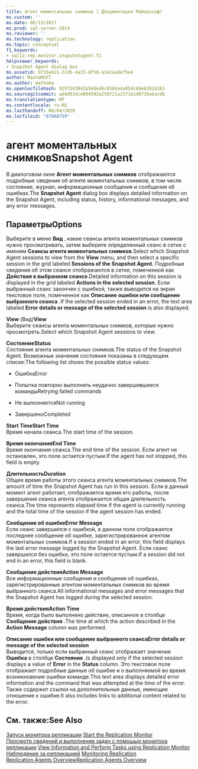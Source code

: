 ```yaml
---
title: Агент моментальных снимков | Документация Майкрософт
ms.custom: ''
ms.date: 06/13/2017
ms.prod: sql-server-2014
ms.reviewer: ''
ms.technology: replication
ms.topic: conceptual
f1_keywords:
- sql12.rep.monitor.snapshotagent.f1
helpviewer_keywords:
- Snapshot Agent dialog box
ms.assetid: b715e621-2cd5-4a15-8f58-a341aa8ef5e4
author: MashaMSFT
ms.author: mathoma
ms.openlocfilehash: 925f2d3841b5dded6c8504a4a05dc60e61024161
ms.sourcegitcommit: ad4d92dce894592a259721a1571b1d8736abacdb
ms.translationtype: MT
ms.contentlocale: ru-RU
ms.lasthandoff: 08/04/2020
ms.locfileid: "87668759"
---
```

# <a name="snapshot-agent"></a><span data-ttu-id="023a5-102">агент моментальных снимков</span><span class="sxs-lookup"><span data-stu-id="023a5-102">Snapshot Agent</span></span>
  <span data-ttu-id="023a5-103">В диалоговом окне **Агент моментальных снимков** отображаются подробные сведения об агенте моментальных снимков, в том числе состояние, журнал, информационные сообщения и сообщения об ошибках.</span><span class="sxs-lookup"><span data-stu-id="023a5-103">The **Snapshot Agent** dialog box displays detailed information on the Snapshot Agent, including status, history, informational messages, and any error messages.</span></span>  
  
## <a name="options"></a><span data-ttu-id="023a5-104">Параметры</span><span class="sxs-lookup"><span data-stu-id="023a5-104">Options</span></span>  
 <span data-ttu-id="023a5-105">Выберите в меню **Вид** , какие сеансы агента моментальных снимков нужно просматривать, затем выберите определенный сеанс в сетке с именем **Сеансы агента моментальных снимков**.</span><span class="sxs-lookup"><span data-stu-id="023a5-105">Select which Snapshot Agent sessions to view from the **View** menu, and then select a specific session in the grid labeled **Sessions of the Snapshot Agent**.</span></span> <span data-ttu-id="023a5-106">Подробные сведения об этом сеансе отображаются в сетке, помеченной как **Действия в выбранном сеансе**.</span><span class="sxs-lookup"><span data-stu-id="023a5-106">Detailed information on this session is displayed in the grid labeled **Actions in the selected session**.</span></span> <span data-ttu-id="023a5-107">Если выбранный сеанс закончен с ошибкой, также выводится на экран текстовое поле, помеченное как **Описание ошибки или сообщение выбранного сеанса** .</span><span class="sxs-lookup"><span data-stu-id="023a5-107">If the selected session ended in an error, the text area labeled **Error details or message of the selected session** is also displayed.</span></span>  
  
 <span data-ttu-id="023a5-108">**View** (Вид)</span><span class="sxs-lookup"><span data-stu-id="023a5-108">**View**</span></span>  
 <span data-ttu-id="023a5-109">Выберите сеансы агента моментальных снимков, которые нужно просмотреть.</span><span class="sxs-lookup"><span data-stu-id="023a5-109">Select which Snapshot Agent sessions to view.</span></span>  
  
 <span data-ttu-id="023a5-110">**Состояние**</span><span class="sxs-lookup"><span data-stu-id="023a5-110">**Status**</span></span>  
 <span data-ttu-id="023a5-111">Состояние агента моментальных снимков.</span><span class="sxs-lookup"><span data-stu-id="023a5-111">The status of the Snapshot Agent.</span></span> <span data-ttu-id="023a5-112">Возможные значения состояния показаны в следующем списке:</span><span class="sxs-lookup"><span data-stu-id="023a5-112">The following list shows the possible status values:</span></span>  
  
-   <span data-ttu-id="023a5-113">Ошибка</span><span class="sxs-lookup"><span data-stu-id="023a5-113">Error</span></span>  
  
-   <span data-ttu-id="023a5-114">Попытка повторно выполнить неудачно завершившиеся команды</span><span class="sxs-lookup"><span data-stu-id="023a5-114">Retrying failed commands</span></span>  
  
-   <span data-ttu-id="023a5-115">Не выполняется</span><span class="sxs-lookup"><span data-stu-id="023a5-115">Not running</span></span>  
  
-   <span data-ttu-id="023a5-116">Завершено</span><span class="sxs-lookup"><span data-stu-id="023a5-116">Completed</span></span>  
  
 <span data-ttu-id="023a5-117">**Start Time**</span><span class="sxs-lookup"><span data-stu-id="023a5-117">**Start Time**</span></span>  
 <span data-ttu-id="023a5-118">Время начала сеанса.</span><span class="sxs-lookup"><span data-stu-id="023a5-118">The start time of the session.</span></span>  
  
 <span data-ttu-id="023a5-119">**Время окончания**</span><span class="sxs-lookup"><span data-stu-id="023a5-119">**End Time**</span></span>  
 <span data-ttu-id="023a5-120">Время окончания сеанса.</span><span class="sxs-lookup"><span data-stu-id="023a5-120">The end time of the session.</span></span> <span data-ttu-id="023a5-121">Если агент не остановлен, это поле остается пустым.</span><span class="sxs-lookup"><span data-stu-id="023a5-121">If the agent has not stopped, this field is empty.</span></span>  
  
 <span data-ttu-id="023a5-122">**Длительность**</span><span class="sxs-lookup"><span data-stu-id="023a5-122">**Duration**</span></span>  
 <span data-ttu-id="023a5-123">Общее время работы этого сеанса агента моментальных снимков.</span><span class="sxs-lookup"><span data-stu-id="023a5-123">The amount of time the Snapshot Agent has run in this session.</span></span> <span data-ttu-id="023a5-124">Если в данный момент агент работает, отображается время его работы, после завершения сеанса агента отображается общая длительность сеанса.</span><span class="sxs-lookup"><span data-stu-id="023a5-124">The time represents elapsed time if the agent is currently running and the total time of the session if the agent session has ended.</span></span>  
  
 <span data-ttu-id="023a5-125">**Сообщение об ошибке**</span><span class="sxs-lookup"><span data-stu-id="023a5-125">**Error Message**</span></span>  
 <span data-ttu-id="023a5-126">Если сеанс завершился с ошибкой, в данном поле отображается последнее сообщение об ошибке, зарегистрированное агентом моментальных снимков.</span><span class="sxs-lookup"><span data-stu-id="023a5-126">If a session ended in an error, this field displays the last error message logged by the Snapshot Agent.</span></span> <span data-ttu-id="023a5-127">Если сеанс завершился без ошибки, это поле остается пустым.</span><span class="sxs-lookup"><span data-stu-id="023a5-127">If a session did not end in an error, this field is blank.</span></span>  
  
 <span data-ttu-id="023a5-128">**Сообщение действия**</span><span class="sxs-lookup"><span data-stu-id="023a5-128">**Action Message**</span></span>  
 <span data-ttu-id="023a5-129">Все информационные сообщения и сообщения об ошибках, зарегистрированные агентом моментальных снимков во время выбранного сеанса.</span><span class="sxs-lookup"><span data-stu-id="023a5-129">All informational messages and error messages that the Snapshot Agent has logged during the selected session.</span></span>  
  
 <span data-ttu-id="023a5-130">**Время действия**</span><span class="sxs-lookup"><span data-stu-id="023a5-130">**Action Time**</span></span>  
 <span data-ttu-id="023a5-131">Время, когда было выполнено действие, описанное в столбце **Сообщение действия** .</span><span class="sxs-lookup"><span data-stu-id="023a5-131">The time at which the action described in the **Action Message** column was performed.</span></span>  
  
 <span data-ttu-id="023a5-132">**Описание ошибки или сообщение выбранного сеанса**</span><span class="sxs-lookup"><span data-stu-id="023a5-132">**Error details or message of the selected session**</span></span>  
 <span data-ttu-id="023a5-133">Выводится, только если выбранный сеанс отображает значение **Ошибка** в столбце **Состояние** .</span><span class="sxs-lookup"><span data-stu-id="023a5-133">Is displayed only if the selected session displays a value of **Error** in the **Status** column.</span></span> <span data-ttu-id="023a5-134">Это текстовое поле отображает подробные данные об ошибке и о выполняемой во время возникновения ошибки команде.</span><span class="sxs-lookup"><span data-stu-id="023a5-134">This text area displays detailed error information and the command that was attempted at the time of the error.</span></span> <span data-ttu-id="023a5-135">Также содержит ссылки на дополнительные данные, имеющие отношение к ошибке.</span><span class="sxs-lookup"><span data-stu-id="023a5-135">It also includes links to additional content related to the error.</span></span>  
  
## <a name="see-also"></a><span data-ttu-id="023a5-136">См. также:</span><span class="sxs-lookup"><span data-stu-id="023a5-136">See Also</span></span>  
 <span data-ttu-id="023a5-137">[Запуск монитора репликации](monitor/start-the-replication-monitor.md) </span><span class="sxs-lookup"><span data-stu-id="023a5-137">[Start the Replication Monitor](monitor/start-the-replication-monitor.md) </span></span>  
 <span data-ttu-id="023a5-138">[Просмотр сведений и выполнение задач с помощью монитора репликации](monitor/view-information-and-perform-tasks-replication-monitor.md) </span><span class="sxs-lookup"><span data-stu-id="023a5-138">[View Information and Perform Tasks using Replication Monitor](monitor/view-information-and-perform-tasks-replication-monitor.md) </span></span>  
 <span data-ttu-id="023a5-139">[Наблюдение за репликацией](monitoring-replication.md) </span><span class="sxs-lookup"><span data-stu-id="023a5-139">[Monitoring Replication](monitoring-replication.md) </span></span>  
 [<span data-ttu-id="023a5-140">Replication Agents Overview</span><span class="sxs-lookup"><span data-stu-id="023a5-140">Replication Agents Overview</span></span>](agents/replication-agents-overview.md)  
  
  
